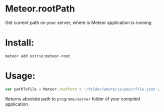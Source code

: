 Meteor.rootPath
========
Get current path on your server, where is Meteor application is running

Install:
========
```shell
meteor add ostrio:meteor-root
```

Usage:
========
```javascript
var pathToFile = Meteor.rootPath + '/folder/where/is/your/file.json';
```
Returns absolute path to `programs/server` folder of your compiled application